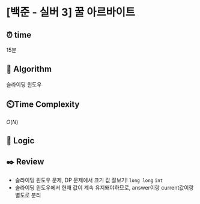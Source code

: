 # [백준 - 실버 3] 꿀 아르바이트
 
## ⏰  **time**
15분

## :pushpin: **Algorithm**
슬라이딩 윈도우

## ⏲️**Time Complexity**
$O(N)$

## :round_pushpin: **Logic**


## :black_nib: **Review**
- 슬라이딩 윈도우 문제, DP 문제에서 크기 값 잘보기! `long long` `int`
- 슬라이딩 윈도우에서 현재 값이 계속 유지돼야하므로, answer이랑 current값이랑 별도로 분리
